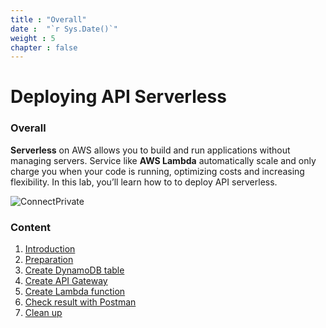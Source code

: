```yaml
---
title : "Overall"
date :  "`r Sys.Date()`" 
weight : 5
chapter : false
---
```

# Deploying API Serverless

### Overall
**Serverless** on AWS allows you to build and run applications without managing servers. Service like **AWS Lambda** automatically scale and only charge you when your code is running, optimizing costs and increasing flexibility.
In this lab, you&rsquo;ll learn how to to deploy API serverless.

![ConnectPrivate](/images/architect.png) 

### Content
 1. [Introduction ](1-Introduce/)
 2. [Preparation](2-Prerequiste/)
 3. [Create DynamoDB table](4-dynamodb/)
 4. [Create API Gateway](5-apigw/)
 5. [Create Lambda function](6-lambda/)
 6. [Check result with Postman](7-checkresult/)
 7. [Clean up](8-cleanup/)
